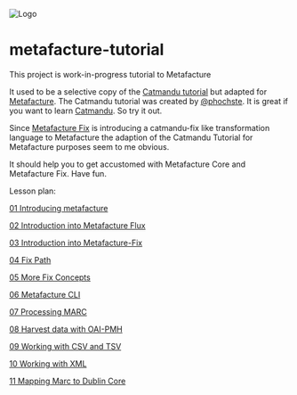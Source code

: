 
![Logo](https://metafacture.org/img/metafacture.png)

# metafacture-tutorial

This project is work-in-progress tutorial to Metafacture

It used to be a selective copy of the [Catmandu tutorial](https://librecatproject.wordpress.com/2014/12/01/day-1-getting-catmandu/) but adapted for [Metafacture](https://github.com/metafacture).
The Catmandu tutorial was created by [@phochste](https://github.com/phochste). It is great if you want to learn [Catmandu](https://github.com/LibreCat/Catmandu). So try it out.

Since [Metafacture Fix](https://github.com/metafacture/metafacture-fix) is introducing a catmandu-fix like transformation language to Metafacture the adaption of the Catmandu Tutorial for Metafacture purposes seem to me obvious.

It should help you to get accustomed with Metafacture Core and Metafacture Fix.
Have fun.

Lesson plan:

[01 Introducing metafacture](./docs/01_Introducing_Metafacture.md)

[02 Introduction into Metafacture Flux](./docs/02_Introduction_into_Metafacture-Flux.html)

[03 Introduction into Metafacture-Fix](./docs/03_Introduction_into_Metafacture-Fix.html)

[04 Fix Path](./docs/04_Fix-Path.html)

[05 More Fix Concepts](./docs/05-More-Fix-Concepts.html)

[06 Metafacture CLI](./docs/06_MetafactureCLI.html)

[07 Processing MARC](./docs/07_Processing_MARC.html)

[08 Harvest data with OAI-PMH](./docs/08_Harvest_data_with_OAI-PMH.html)

[09 Working with CSV and TSV](./docs/09_Working_with_CSV.html)

[10 Working with XML](./docs/10_Working_with_XML.html)

[11 Mapping Marc to Dublin Core](./docs/11_MARC_to_Dublin_Core.html)

